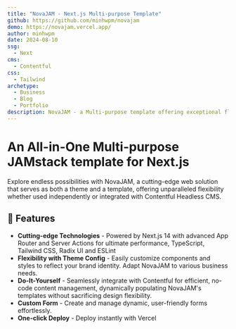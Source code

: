 ```yaml
---
title: "NovaJAM - Next.js Multi-purpose Template"
github: https://github.com/minhwpm/novajam
demo: https://novajam.vercel.app/ 
author: minhwpm
date: 2024-08-10
ssg:
  - Next
cms:
  - Contentful
css:
  - Tailwind 
archetype:
  - Business
  - Blog
  - Portfolio
description: NovaJAM - a Multi-purpose template offering exceptional flexibility, perfect for standalone websites or content-driven sites with Contentful.
---
```


# An All-in-One Multi-purpose JAMstack template for Next.js

Explore endless possibilities with NovaJAM, a cutting-edge web solution that serves as both a theme and a template, offering unparalleled flexibility whether used independently or integrated with Contentful Headless CMS.

## 🎯 Features

- **Cutting-edge Technologies** - Powered by Next.js 14 with advanced App Router and Server Actions for ultimate performance, TypeScript, Tailwind CSS, Radix UI and ESLint
- **Flexibility with Theme Config** - Easily customize components and styles to reflect your brand identity. Adapt NovaJAM to various business needs.
- **Do-It-Yourself** - Seamlessly integrate with Contentful for efficient, no-code content management, dynamically populating NovaJAM's templates without sacrificing design flexibility.
- **Custom Form** - Create and manage dynamic, user-friendly forms effortlessly.
- **One-click Deploy** - Deploy instantly with Vercel